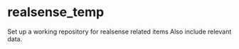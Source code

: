 # realsense_temp
Set up a working repository for realsense related items
Also include relevant data.
